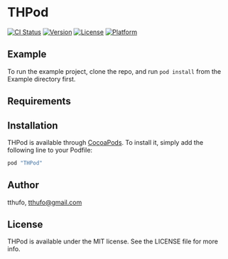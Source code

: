 # THPod

[![CI Status](http://img.shields.io/travis/tthufo/THPod.svg?style=flat)](https://travis-ci.org/tthufo/THPod)
[![Version](https://img.shields.io/cocoapods/v/THPod.svg?style=flat)](http://cocoapods.org/pods/THPod)
[![License](https://img.shields.io/cocoapods/l/THPod.svg?style=flat)](http://cocoapods.org/pods/THPod)
[![Platform](https://img.shields.io/cocoapods/p/THPod.svg?style=flat)](http://cocoapods.org/pods/THPod)

## Example

To run the example project, clone the repo, and run `pod install` from the Example directory first.

## Requirements

## Installation

THPod is available through [CocoaPods](http://cocoapods.org). To install
it, simply add the following line to your Podfile:

```ruby
pod "THPod"
```

## Author

tthufo, tthufo@gmail.com

## License

THPod is available under the MIT license. See the LICENSE file for more info.

